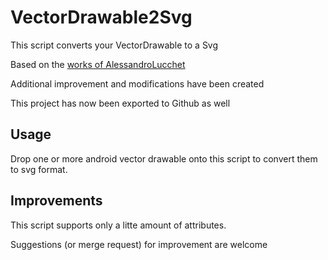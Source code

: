 # VectorDrawable2Svg
This script converts your VectorDrawable to a Svg

Based on the [works of AlessandroLucchet](https://gitlab.com/AlessandroLucchet/VectorDrawable2Svg)

Additional improvement and modifications have been created

This project has now been exported to Github as well

## Usage
Drop one or more android vector drawable onto this script to convert them to svg format.

## Improvements
This script supports only a litte amount of attributes.

Suggestions (or merge request) for improvement are welcome
